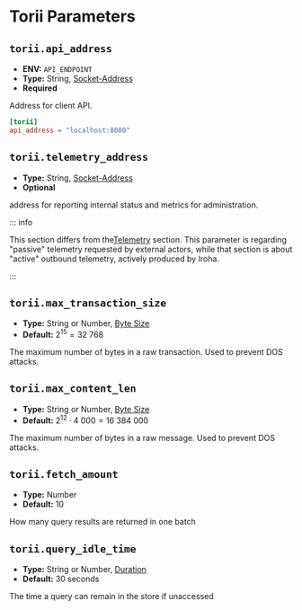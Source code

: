 # Torii Parameters

[//]: # 'TODO: Explain Torii module'

## `torii.api_address`

- **ENV:** `API_ENDPOINT`
- **Type:** String, [Socket-Address](glossary#type-socket-address)
- **Required**

Address for client API.

```toml
[torii]
api_address = "localhost:8080"
```

## `torii.telemetry_address`

- **Type:** String, [Socket-Address](glossary#type-socket-address)
- **Optional**

address for reporting internal status and metrics for administration.

::: info

This section differs from the[Telemetry](telemetry-params) section. This
parameter is regarding "passive" telemetry requested by external actors, while that
section is about "active" outbound telemetry, actively produced by Iroha.

:::

## `torii.max_transaction_size`

- **Type:** String or Number, [Byte Size](glossary#type-byte-size)
- **Default:** $2^{15} = 32\ 768$

The maximum number of bytes in a raw transaction. Used to prevent DOS
attacks.

## `torii.max_content_len`

- **Type:** String or Number, [Byte Size](glossary#type-byte-size)
- **Default:** $2^{12} \cdot 4\ 000 = 16\ 384\ 000$

The maximum number of bytes in a raw message. Used to prevent DOS attacks.

## `torii.fetch_amount`

- **Type:** Number
- **Default:** $10$

How many query results are returned in one batch

## `torii.query_idle_time`

- **Type:** String or Number, [Duration](glossary#type-duration)
- **Default:** 30 seconds

The time a query can remain in the store if unaccessed
